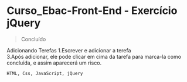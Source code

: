 # Curso_Ebac-Front-End - Exercício jQuery 
> Concluído 

Adicionando Terefas
1.Escrever e adicionar a terefa <br/>
3.Após adicionar, ele pode clicar em cima da tarefa para marca-la como concluída, e assim aparecerá um risco. <br/>
```
HTML, Css, JavaScript, jQuery 
```
